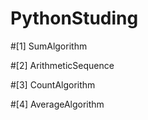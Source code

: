 # PythonStuding

#[1] SumAlgorithm

#[2] ArithmeticSequence

#[3] CountAlgorithm

#[4] AverageAlgorithm
